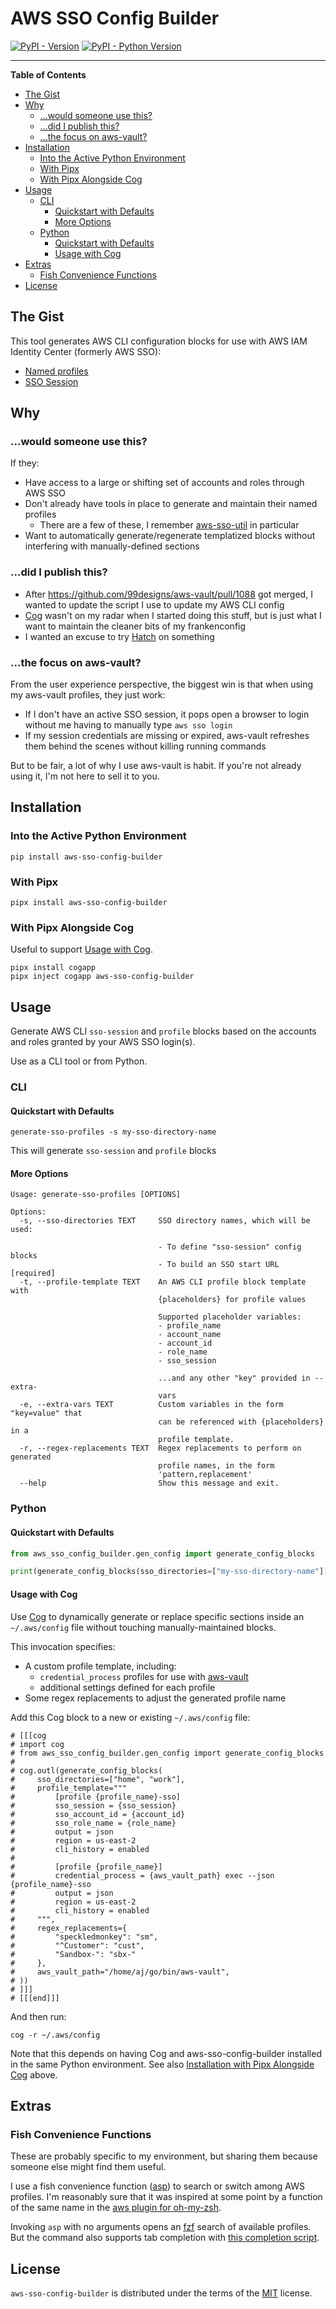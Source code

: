 # AWS SSO Config Builder <!-- omit in toc -->

[![PyPI - Version](https://img.shields.io/pypi/v/aws-sso-config-builder.svg)](https://pypi.org/project/aws-sso-config-builder)
[![PyPI - Python Version](https://img.shields.io/pypi/pyversions/aws-sso-config-builder.svg)](https://pypi.org/project/aws-sso-config-builder)

-----

**Table of Contents**

- [The Gist](#the-gist)
- [Why](#why)
  - [...would someone use this?](#would-someone-use-this)
  - [...did I publish this?](#did-i-publish-this)
  - [...the focus on aws-vault?](#the-focus-on-aws-vault)
- [Installation](#installation)
  - [Into the Active Python Environment](#into-the-active-python-environment)
  - [With Pipx](#with-pipx)
  - [With Pipx Alongside Cog](#with-pipx-alongside-cog)
- [Usage](#usage)
  - [CLI](#cli)
    - [Quickstart with Defaults](#quickstart-with-defaults)
    - [More Options](#more-options)
  - [Python](#python)
    - [Quickstart with Defaults](#quickstart-with-defaults-1)
    - [Usage with Cog](#usage-with-cog)
- [Extras](#extras)
  - [Fish Convenience Functions](#fish-convenience-functions)
- [License](#license)

## The Gist

This tool generates AWS CLI configuration blocks for use with AWS IAM Identity Center
(formerly AWS SSO):

- [Named profiles](https://docs.aws.amazon.com/cli/latest/userguide/cli-configure-profiles.html)
- [SSO Session](https://docs.aws.amazon.com/cli/latest/userguide/sso-configure-profile-token.html#sso-configure-profile-token-auto-sso-session)

## Why

### ...would someone use this?

If they:

- Have access to a large or shifting set of accounts and roles through AWS SSO
- Don't already have tools in place to generate and maintain their named profiles
  - There are a few of these, I remember [aws-sso-util](https://github.com/benkehoe/aws-sso-util) in particular
- Want to automatically generate/regenerate templatized blocks without interfering with manually-defined sections

### ...did I publish this?

- After https://github.com/99designs/aws-vault/pull/1088 got merged, I wanted to update the script I use to update my AWS CLI config
- [Cog](https://nedbatchelder.com/code/cog/) wasn't on my radar when I started doing this stuff, but is just what I want to maintain the cleaner bits of my frankenconfig
- I wanted an excuse to try [Hatch](https://hatch.pypa.io/) on something

### ...the focus on aws-vault?

From the user experience perspective, the biggest win is that when using my aws-vault profiles, they just work:

- If I don't have an active SSO session, it pops open a browser to login without me having to manually type `aws sso login`
- If my session credentials are missing or expired, aws-vault refreshes them behind the scenes without killing running commands

But to be fair, a lot of why I use aws-vault is habit. If you're not already using it, I'm not here to sell it to you.

## Installation

### Into the Active Python Environment

```console
pip install aws-sso-config-builder
```

### With Pipx

```console
pipx install aws-sso-config-builder
```

### With Pipx Alongside Cog

Useful to support [Usage with Cog](#usage-with-cog).

```console
pipx install cogapp
pipx inject cogapp aws-sso-config-builder
```

## Usage

Generate AWS CLI `sso-session` and `profile` blocks based on the accounts
and roles granted by your AWS SSO login(s).

Use as a CLI tool or from Python.

### CLI

#### Quickstart with Defaults

```console
generate-sso-profiles -s my-sso-directory-name
```

This will generate `sso-session` and `profile` blocks


#### More Options

<!---[[[cog
import click
import cog
from aws_sso_config_builder.gen_config import cli

ctx = click.Context(cli, info_name='generate-sso-profiles')
cog.outl(f'''
```console
{ctx.get_help()}
```
''')
]]]-->

```console
Usage: generate-sso-profiles [OPTIONS]

Options:
  -s, --sso-directories TEXT     SSO directory names, which will be used:

                                 - To define "sso-session" config blocks
                                 - To build an SSO start URL  [required]
  -t, --profile-template TEXT    An AWS CLI profile block template with
                                 {placeholders} for profile values

                                 Supported placeholder variables:
                                 - profile_name
                                 - account_name
                                 - account_id
                                 - role_name
                                 - sso_session

                                 ...and any other "key" provided in --extra-
                                 vars
  -e, --extra-vars TEXT          Custom variables in the form "key=value" that
                                 can be referenced with {placeholders} in a
                                 profile template.
  -r, --regex-replacements TEXT  Regex replacements to perform on generated
                                 profile names, in the form
                                 'pattern,replacement'
  --help                         Show this message and exit.
```

<!---[[[end]]]-->

### Python

#### Quickstart with Defaults

```python
from aws_sso_config_builder.gen_config import generate_config_blocks

print(generate_config_blocks(sso_directories=["my-sso-directory-name"]))
```

#### Usage with Cog

Use [Cog](https://nedbatchelder.com/code/cog/) to dynamically generate or replace specific sections inside an `~/.aws/config` file without touching manually-maintained blocks.

This invocation specifies:

- A custom profile template, including:
  - `credential_process` profiles for use with [aws-vault](https://github.com/99designs/aws-vault)
  - additional settings defined for each profile
- Some regex replacements to adjust the generated profile name

Add this Cog block to a new or existing `~/.aws/config` file:

```console
# [[[cog
# import cog
# from aws_sso_config_builder.gen_config import generate_config_blocks
#
# cog.outl(generate_config_blocks(
#     sso_directories=["home", "work"],
#     profile_template="""
#         [profile {profile_name}-sso]
#         sso_session = {sso_session}
#         sso_account_id = {account_id}
#         sso_role_name = {role_name}
#         output = json
#         region = us-east-2
#         cli_history = enabled
#
#         [profile {profile_name}]
#         credential_process = {aws_vault_path} exec --json {profile_name}-sso
#         output = json
#         region = us-east-2
#         cli_history = enabled
#     """,
#     regex_replacements={
#         "speckledmonkey": "sm",
#         "^Customer": "cust",
#         "Sandbox-": "sbx-"
#     },
#     aws_vault_path="/home/aj/go/bin/aws-vault",
# ))
# ]]]
# [[[end]]]
```

And then run:

```console
cog -r ~/.aws/config
```

Note that this depends on having Cog and aws-sso-config-builder installed in the same Python
environment. See also [Installation with Pipx Alongside Cog](#with-pipx-alongside-cog) above.

## Extras

### Fish Convenience Functions

These are probably specific to my environment, but sharing them because someone else might find them useful.

I use a fish convenience function ([asp](./extras/fish/functions/asp.fish)) to search or switch among AWS profiles. I'm reasonably sure that it was inspired at some point by a function of the same name in the [aws plugin for oh-my-zsh](https://github.com/ohmyzsh/ohmyzsh/blob/master/plugins/aws/aws.plugin.zsh).

Invoking `asp` with no arguments opens an [fzf](https://github.com/junegunn/fzf/) search of available profiles. But the command also supports tab completion with [this completion script](./extras/fish/completions/asp.fish).


## License

`aws-sso-config-builder` is distributed under the terms of the [MIT](https://spdx.org/licenses/MIT.html) license.
